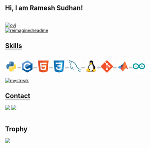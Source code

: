## Hi, I am Ramesh Sudhan! 
</br>
 <div>
  <a href="https://github.com/Ram1604">
   <img src="https://github-readme-stats.vercel.app/api/top-langs?username=Ram1604&show_icons=true&locale=en&layout=compact&theme=chartreuse-dark" alt="ovi" /><br>
   <img src="https://myreadme.vercel.app/api/embed/Ram1604?panels=userstatistics,toprepositories,toplanguages,commitgraph" alt="reimaginedreadme" />
</div>
 
 ## Skills
<div style="display: inline_block"><br>
  <img height="40" align="center" alt="Python" height="30" width="40" src="https://github.com/devicons/devicon/blob/master/icons/python/python-original.svg">
&nbsp
  <img height="40" align="center" alt="C" height="30" width="40" src="https://github.com/devicons/devicon/blob/master/icons/c/c-original.svg">
 &nbsp
  <img height="40" align="center" alt="HTML" height="30" width="40" src="https://raw.githubusercontent.com/devicons/devicon/master/icons/html5/html5-original.svg">
 &nbsp
  <img height="40" align="center" alt="CSS" height="30" width="40" src="https://raw.githubusercontent.com/devicons/devicon/master/icons/css3/css3-original.svg">
 &nbsp
   <img height="40" align="center" alt="MySQL" height="30" width="40" src="https://github.com/devicons/devicon/blob/master/icons/mysql/mysql-original.svg">
 &nbsp
   <img height="40" align="center" alt="Linux" height="30" width="40" src="https://github.com/devicons/devicon/blob/master/icons/linux/linux-original.svg">
 &nbsp
   <img height="40" align="center" alt="Git" height="30" width="40" src="https://github.com/devicons/devicon/blob/master/icons/git/git-original.svg">
 &nbsp
   <img height="40" align="center" alt="Matlab" height="30" width="40" src="https://github.com/devicons/devicon/blob/master/icons/matlab/matlab-original.svg">
 &nbsp
   <img height="40" align="center" alt="Arduino" height="30" width="40" src="https://github.com/devicons/devicon/blob/master/icons/arduino/arduino-original.svg">
</div>
  
</br>

<img src="https://github-readme-streak-stats.herokuapp.com/?user=Ram1604&theme=tokyonight" alt="mystreak"/>

## Contact 
<div> 
  <a href="https://www.linkedin.com/in/RameshSudhan" target="_blank"><img src="https://img.shields.io/badge/-LinkedIn-%230077B5?style=for-the-badge&logo=linkedin&logoColor=white" target="_blank"></a> 
  <a href = "mailto: rameshsudhan11@gmail.com"><img src="https://img.shields.io/badge/-Gmail-%23333?style=for-the-badge&logo=gmail&logoColor=white" target="_blank"></a>
 </br>
</br>
 
## Trophy
<div>
 
 <img src="https://github-profile-trophy.vercel.app/?username=Ram1604&theme=juicyfresh&no-bg=true" />
</div>
 
</div>
